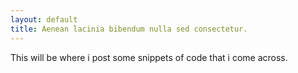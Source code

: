 ```yaml
---
layout: default
title: Aenean lacinia bibendum nulla sed consectetur.
---
```


This will be where i post some snippets of code that i come across.